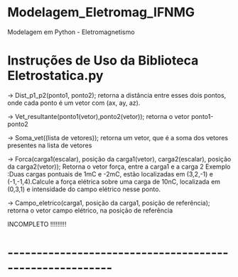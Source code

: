 # Modelagem_Eletromag_IFNMG
Modelagem em Python - Eletromagnetismo

#  Instruções de Uso da Biblioteca Eletrostatica.py  #

-> Dist_p1_p2(ponto1, ponto2); 
retorna a distância entre esses dois pontos, onde cada ponto é um vetor com (ax, ay, az).


->  Vet_resultante(ponto1(vetor),ponto2(vetor)); 
retorna o vetor ponto1-ponto2

->  Soma_vet((lista de vetores)); 
retorna um vetor, que é a soma dos vetores presentes na lista de vetores

->  Forca(carga1(escalar), posição da carga1(vetor), carga2(escalar), posição da carga2(vetor)); 
Retorna o vetor força, entre a carga1 e a carga 2 
Exemplo :Duas cargas pontuais de 1mC e -2mC, estão localizadas em (3,2,-1) e (-1,-1,4).Calcule a força elétrica sobre uma carga de 10nC, localizada em (0,3,1) e intensidade do campo elétrico nesse ponto.

-> Campo_eletrico(carga1, posição da carga1, posição de referência); 
retorna o vetor campo elétrico, na posição de referência

INCOMPLETO !!!!!!!!!
# -------------------------------------------------------- #
